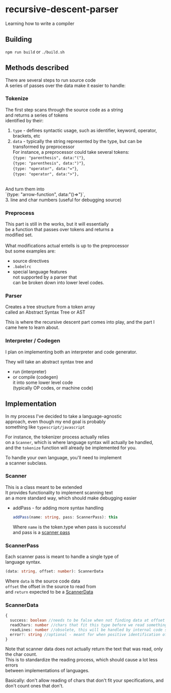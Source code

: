 # recursive-descent-parser
Learning how to write a compiler


## Building
`npm run build` or `./build.sh`

## Methods described
There are several steps to run source code<br>
A series of passes over the data make it easier to handle:<br>

### Tokenize
The first step scans through the source code as a string<br>
and returns a series of tokens<br>
identified by their:
1. `type` - defines syntactic usage, such as identifier, keyword, operator, brackets, etc
2. `data` - typically the string represented by the type, but can be transformed by preprocessor<br>
For instance, a preprocessor could take several tokens:<br>
`{type: "parenthesis", data:"("}`,<br>
`{type: "parenthesis", data:")"}`,<br>
`{type: "operator", data:"="}`,<br>
`{type: "operator", data:">"},`<br>
<br>
And turn them into<br>
`{type: "arrow-function", data:"()=>"}`,<br>
3. line and char numbers (useful for debugging source)

### Preprocess
This part is still in the works, but it will essentially<br>
be a function that passes over tokens and returns a<br>
modified set.<br>
<br>
What modifications actual entells is up to the preprocessor<br>
but some examples are:
- source directives
- `.babelrc`
- special language features<br>
not supported by a parser that<br>
can be broken down into lower level codes.

### Parser
Creates a tree structure from a token array<br>
called an Abstract Syntax Tree or AST<br>

This is where the recursive descent part comes into play, and the part I came here to learn about.

### Interpreter / Codegen
I plan on implementing both an interpreter and code generator.<br>

They will take an abstract syntax tree and<br>
- run (interpreter)
- or compile (codegen) <br>
it into some lower level code<br>
(typically OP codes, or machine code)

## Implementation
In my process I've decided to take a language-agnostic<br>
approach, even though my end goal is probably<br> something like `typescript/javascript`<br>

For instance, the tokenizer process actually relies<br>
on a `Scanner`, which is where language syntax will actually be handled,<br>
and the `tokenize` function will already be implemented for you.

To handle your own language, you'll need to implement<br>
a scanner subclass.

### Scanner
This is a class meant to be extended<br>
It provides functionality to implement scanning text<br>
an a more standard way, which should make debugging easier<br>

- addPass - for adding more syntax handling
  ```ts
  addPass(name: string, pass: ScannerPass): this
  ```
  Where `name` is the token.type when pass is successful<br>
  and pass is a [scanner pass](#ScannerPass)

### ScannerPass
Each scanner pass is meant to handle a single type of<br>
language syntax.

```ts
(data: string, offset: number): ScannerData
```
Where `data` is the source code data<br>
`offset` the offset in the source to read from<br>
and `return` expected to be a [ScannerData](#ScannerData)

### ScannerData
```ts
{
  success: boolean //needs to be false when not finding data at offset that satisfies ScannerData.type
  readChars: number //chars that fit this type before we read something we didn't like
  readLines: number //obsolete, this will be handled by internal code soon
  error?: string //optional - meant for when positive identification of error is determined, not necessarily every time success == false
}
```
Note that scanner data does not actually return the text that was read, only the char count.<br>
This is to standardize the reading process, which should cause a lot less errors<br>
between implementations of languages.<br>

Basically: don't allow reading of chars that don't fit your specifications, and don't count ones that don't.
